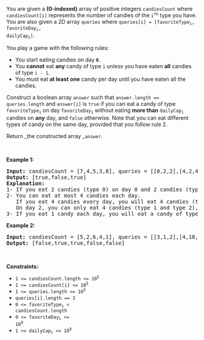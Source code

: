 You are given a __(0-indexed)__ array of positive integers `` candiesCount `` where `` candiesCount[i] `` represents the number of candies of the&nbsp;<code>i<sup>th</sup></code>&nbsp;type you have. You are also given a 2D array `` queries `` where <code>queries[i] = [favoriteType<sub>i</sub>, favoriteDay<sub>i</sub>, dailyCap<sub>i</sub>]</code>.

You play a game with the following rules:

*   You start eating candies on day <code><strong>0</strong></code>.
*   You __cannot__ eat __any__ candy of type `` i `` unless you have eaten __all__ candies of type `` i - 1 ``.
*   You must eat __at least__ __one__ candy per day until you have eaten all the candies.

Construct a boolean array `` answer `` such that `` answer.length == queries.length `` and `` answer[i] `` is `` true `` if you can eat a candy of type <code>favoriteType<sub>i</sub></code> on day <code>favoriteDay<sub>i</sub></code> without eating __more than__ <code>dailyCap<sub>i</sub></code> candies on __any__ day, and `` false `` otherwise. Note that you can eat different types of candy on the same day, provided that you follow rule 2.

Return _the constructed array _`` answer ``.

&nbsp;

__Example 1:__

<pre>
<strong>Input:</strong> candiesCount = [7,4,5,3,8], queries = [[0,2,2],[4,2,4],[2,13,1000000000]]
<strong>Output:</strong> [true,false,true]
<strong>Explanation:</strong>
1- If you eat 2 candies (type 0) on day 0 and 2 candies (type 0) on day 1, you will eat a candy of type 0 on day 2.
2- You can eat at most 4 candies each day.
   If you eat 4 candies every day, you will eat 4 candies (type 0) on day 0 and 4 candies (type 0 and type 1) on day 1.
   On day 2, you can only eat 4 candies (type 1 and type 2), so you cannot eat a candy of type 4 on day 2.
3- If you eat 1 candy each day, you will eat a candy of type 2 on day 13.
</pre>

__Example 2:__

<pre>
<strong>Input:</strong> candiesCount = [5,2,6,4,1], queries = [[3,1,2],[4,10,3],[3,10,100],[4,100,30],[1,3,1]]
<strong>Output:</strong> [false,true,true,false,false]
</pre>

&nbsp;

__Constraints:__

*   <code>1 &lt;= candiesCount.length &lt;= 10<sup>5</sup></code>
*   <code>1 &lt;= candiesCount[i] &lt;= 10<sup>5</sup></code>
*   <code>1 &lt;= queries.length &lt;= 10<sup>5</sup></code>
*   `` queries[i].length == 3 ``
*   <code>0 &lt;= favoriteType<sub>i</sub> &lt; candiesCount.length</code>
*   <code>0 &lt;= favoriteDay<sub>i</sub> &lt;= 10<sup>9</sup></code>
*   <code>1 &lt;= dailyCap<sub>i</sub> &lt;= 10<sup>9</sup></code>